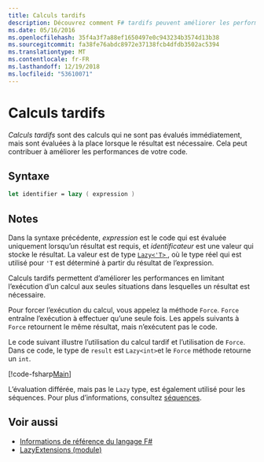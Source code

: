 ```yaml
---
title: Calculs tardifs
description: Découvrez comment F# tardifs peuvent améliorer les performances de vos applications et les bibliothèques.
ms.date: 05/16/2016
ms.openlocfilehash: 35f4a3f7a88ef1650497e0c943234b3574d13b38
ms.sourcegitcommit: fa38fe76abdc8972e37138fcb4dfdb3502ac5394
ms.translationtype: MT
ms.contentlocale: fr-FR
ms.lasthandoff: 12/19/2018
ms.locfileid: "53610071"
---
```

# <a name="lazy-computations"></a>Calculs tardifs

*Calculs tardifs* sont des calculs qui ne sont pas évalués immédiatement, mais sont évaluées à la place lorsque le résultat est nécessaire. Cela peut contribuer à améliorer les performances de votre code.

## <a name="syntax"></a>Syntaxe

```fsharp
let identifier = lazy ( expression )
```

## <a name="remarks"></a>Notes

Dans la syntaxe précédente, *expression* est le code qui est évaluée uniquement lorsqu’un résultat est requis, et *identificateur* est une valeur qui stocke le résultat. La valeur est de type [ `Lazy<'T>` ](https://msdn.microsoft.com/library/b29d0af5-6efb-4a55-a278-2662a4ecc489), où le type réel qui est utilisé pour `'T` est déterminé à partir du résultat de l’expression.

Calculs tardifs permettent d’améliorer les performances en limitant l’exécution d’un calcul aux seules situations dans lesquelles un résultat est nécessaire.

Pour forcer l’exécution du calcul, vous appelez la méthode `Force`. `Force` entraîne l’exécution à effectuer qu’une seule fois. Les appels suivants à `Force` retournent le même résultat, mais n’exécutent pas le code.

Le code suivant illustre l’utilisation du calcul tardif et l’utilisation de `Force`. Dans ce code, le type de `result` est `Lazy<int>`et le `Force` méthode retourne un `int`.

[!code-fsharp[Main](../../../samples/snippets/fsharp/lang-ref-2/snippet73011.fs)]

L’évaluation différée, mais pas le `Lazy` type, est également utilisé pour les séquences. Pour plus d’informations, consultez [séquences](sequences.md).

## <a name="see-also"></a>Voir aussi

- [Informations de référence du langage F#](index.md)
- [LazyExtensions (module)](https://msdn.microsoft.com/library/86671f40-84a0-402a-867d-ae596218d948)